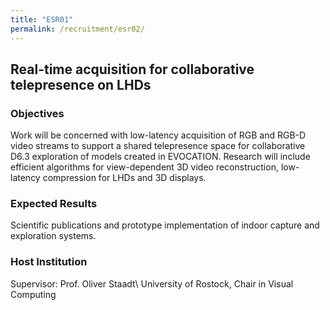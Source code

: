 ```yaml
---
title: "ESR01"
permalink: /recruitment/esr02/
---
```

## Real-time acquisition for collaborative telepresence on LHDs

### Objectives

Work will be concerned with low-latency acquisition of RGB and RGB-D video streams to support a shared telepresence space for collaborative
D6.3 exploration of models created in EVOCATION. Research will include efficient algorithms for view-dependent 3D video reconstruction, low-latency compression for LHDs and 3D displays.

### Expected Results

Scientific publications and prototype implementation of indoor capture and exploration systems.

### Host Institution

Supervisor: Prof. Oliver Staadt\\
University of Rostock, Chair in Visual Computing